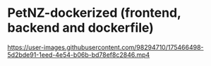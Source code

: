 # PetNZ-dockerized (frontend, backend and dockerfile)

https://user-images.githubusercontent.com/98294710/175466498-5d2bde91-1eed-4e54-b06b-bd78ef8c2846.mp4

